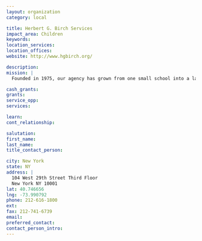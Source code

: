 ```yaml
---
layout: organization
category: local

title: Herbert G. Birch Services
impact_area: Children
keywords: 
location_services: 
location_offices: 
website: http://www.hgbirch.org/

description: 
mission: |
  Founded in 1975, our agency has grown from one small school into a large network of programs serving a wide range of New Yorkers who face significant challenges. Through a wide range of educational services, residential and family support programs, we enable these adults and children to achieve their full potential — while also transforming their lives.

cash_grants: 
grants: 
service_opp: 
services: 

learn: 
cont_relationship: 

salutation: 
first_name: 
last_name: 
title_contact_person: 

city: New York
state: NY
address: |
  104 West 29th Street Third Floor  
  New York NY 10001
lat: 40.746656
lng: -73.990792
phone: 212-616-1800
ext: 
fax: 212-741-6739
email: 
preferred_contact: 
contact_person_intro: 
---
```

